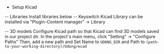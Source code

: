 - Setup Kicad

-- Libraries
Install libraries below
-- Keyswitch Kicad Library
can be installed via "Plugin-Content manager" -> Library

-- 3D models
Configure Kicad path so that Kicad can find 3D models saved in our project dir.
In the project's main menu, click "Setting" -> "Configure Paths"
Then, add a new path and
Set Name to `UDONG_DIR` and Path to `(path-to-your-working-directory)/Udong/ecad`
